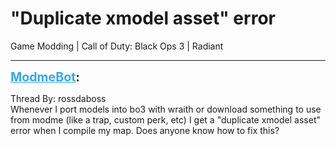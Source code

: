 # "Duplicate xmodel asset" error
Game Modding | Call of Duty: Black Ops 3 | Radiant

---
<strong style="font-size: 1.4em;"><span style="text-decoration: underline;text-decoration-color: #34a7f9;"><span style="color:#34a7f9;">ModmeBot</span></span>:</strong>

<p>Thread By: rossdaboss<br />Whenever I port models into bo3 with wraith or download something to use from modme (like a trap, custom perk, etc) I get a &quot;duplicate xmodel asset&quot; error when I compile my map. Does anyone know how to fix this?</p>
